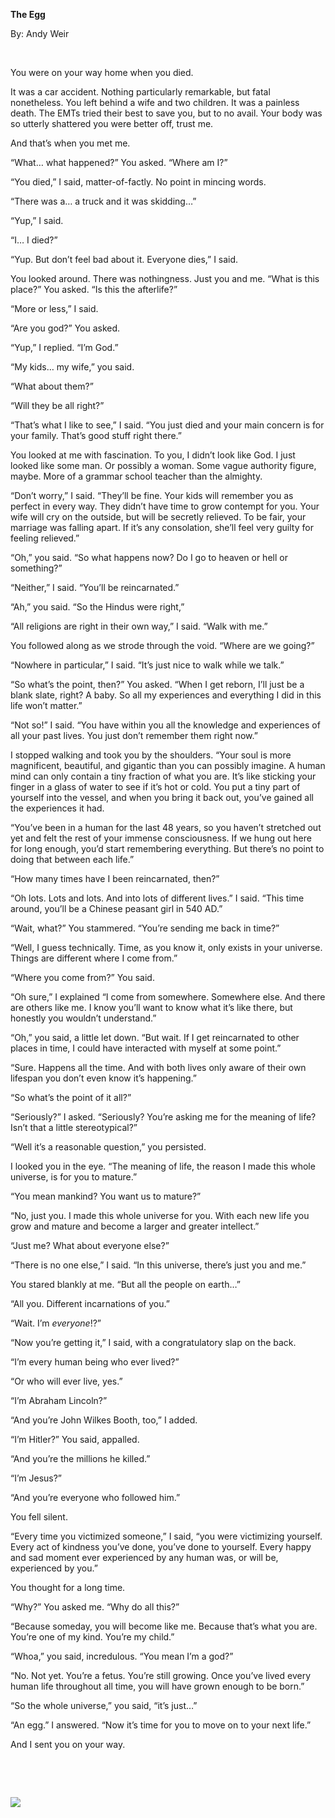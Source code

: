 **The Egg**

By: Andy Weir

 

You were on your way home when you died.

It was a car accident. Nothing particularly remarkable, but fatal
nonetheless. You left behind a wife and two children. It was a painless
death. The <span class="SpellE">EMTs</span> tried their best to save
you, but to no avail. Your body was so utterly shattered you were better
off, trust me.

And that’s when you met me.

“What… what happened?” You asked. “Where am I?”

“You died,” I said, matter-of-factly. No point in mincing words.

“There was a… a truck and it was skidding…”

“Yup,” I said.

“I… I died?”

“Yup. But don’t feel bad about it. Everyone dies,” I said.

You looked around. There was nothingness. Just you and me. “What is this
place?” You asked. “Is this the afterlife?”

“More or less,” I said.

“Are you god?” You asked.

“Yup,” I replied. “I’m God.”

“My kids… my wife,” you said.

“What about them?”

“Will they be all right?”

“That’s what I like to see,” I said. “You just died and your main
concern is for your family. That’s good stuff right there.”

You looked at me with fascination. To you, I didn’t look like God. I
just looked like some man. Or possibly a woman. Some vague authority
figure, maybe. More of a grammar school teacher than the almighty.

“Don’t worry,” I said. “They’ll be fine. Your kids will remember you as
perfect in every way. They didn’t have time to grow contempt for you.
Your wife will cry on the outside, but will be secretly relieved. To be
fair, your marriage was falling apart. If it’s any consolation, she’ll
feel very guilty for feeling relieved.”

“Oh,” you said. “So what happens now? Do I go to heaven or hell or
something?”

“Neither,” I said. “You’ll be reincarnated.”

“Ah,” you said. “So the Hindus were right,”

“All religions are right in their own way,” I said. “Walk with me.”

You followed along as we strode through the void. “Where are we going?”

“Nowhere in particular,” I said. “It’s just nice to walk while we talk.”

“So what’s the point, then?” You asked. “When I get reborn, I’ll just be
a blank slate, right? A baby. So all my experiences and everything I did
in this life won’t matter.”

“Not so!” I said. “You have within you all the knowledge and experiences
of all your past lives. You just don’t remember them right now.”

I stopped walking and took you by the shoulders. “Your soul is more
magnificent, beautiful, and gigantic than you can possibly imagine. A
human mind can only contain a tiny fraction of what you are. It’s like
sticking your finger in a glass of water to see if it’s hot or cold. You
put a tiny part of yourself into the vessel, and when you bring it back
out, you’ve gained all the experiences it had.

“You’ve been in a human for the last 48 years, so you haven’t stretched
out yet and felt the rest of your immense consciousness. If we hung out
here for long enough, you’d start remembering everything. But there’s no
point to doing that between each life.”

“How many times have I been reincarnated, then?”

“Oh lots. Lots and lots. And into lots of different lives.” I said.
“This time around, you’ll be a Chinese peasant girl in 540 AD.”

“Wait, what?” You stammered. “You’re sending me back in time?”

“Well, I guess technically. Time, as you know it, only exists in your
universe. Things are different where I come from.”

“Where you come from?” You said.

“Oh sure,” I explained “I come from somewhere. Somewhere else. And there
are others like me. I know you’ll want to know what it’s like there, but
honestly you wouldn’t understand.”

“Oh,” you said, a little let down. “But wait. If I get reincarnated to
other places in time, I could have interacted with myself at some
point.”

“Sure. Happens all the time. And with both lives only aware of their own
lifespan you don’t even know it’s happening.”

“So what’s the point of it all?”

“Seriously?” I asked. “Seriously? You’re asking me for the meaning of
life? Isn’t that a little stereotypical?”

“Well it’s a reasonable question,” you persisted.

I looked you in the eye. “The meaning of life, the reason I made this
whole universe, is for you to mature.”

“You mean mankind? You want us to mature?”

“No, just you. I made this whole universe for you. With each new life
you grow and mature and become a larger and greater intellect.”

“Just me? What about everyone else?”

“There is no one else,” I said. “In this universe, there’s just you and
me.”

You stared blankly at me. “But all the people on earth…”

“All you. Different incarnations of you.”

“Wait. I’m *everyone*!?”

“Now you’re getting it,” I said, with a congratulatory slap on the back.

“I’m every human being who ever lived?”

“Or who will ever live, yes.”

“I’m Abraham Lincoln?”

“And you’re John Wilkes Booth, too,” I added.

“I’m Hitler?” You said, appalled.

“And you’re the millions he killed.”

“I’m Jesus?”

“And you’re everyone who followed him.”

You fell silent.

“Every time you victimized someone,” I said, “you were victimizing
yourself. Every act of kindness you’ve done, you’ve done to yourself.
Every happy and sad moment ever experienced by any human was, or will
be, experienced by you.”

You thought for a long time.

“Why?” You asked me. “Why do all this?”

“Because someday, you will become like me. Because that’s what you are.
You’re one of my kind. You’re my child.”

“Whoa,” you said, incredulous. “You mean I’m a god?”

“No. Not yet. You’re a fetus. You’re still growing. Once you’ve lived
every human life throughout all time, you will have grown enough to be
born.”

“So the whole universe,” you said, “it’s just…”

“An egg.” I answered. “Now it’s time for you to move on to your next
life.”

And I sent you on your way.

 

 

[]()[![](The%20Egg_files/anchor.jpg)](#anc2)
